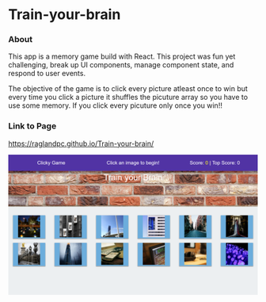 # Train-your-brain

### About 
This app is a memory game build with React. This project was fun yet challenging, break up UI components, manage component state, and respond to user events.

The objective of the game is to click every picture atleast once to win but every time you click a picture it shuffles the picuture array so you have to use some memory. If you click every picuture only once you win!!

### Link to Page
https://raglandpc.github.io/Train-your-brain/

![Alt Text](https://github.com/RaglandPC/Website-Scraper/blob/master/trainpic.png)
